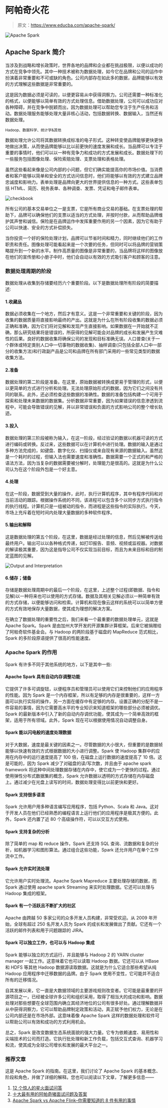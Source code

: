 # 阿帕奇火花

> 原文：<https://www.educba.com/apache-spark/>

![Apache Spark](img/d991e5ca833221a02b55d6cdad357583.png)



## Apache Spark 简介

当涉及到战略和增长政策时，世界各地的品牌和企业都在挑战极限，以便以成功的方式在竞争中领先。其中一种技术被称为数据处理，如今它在品牌和公司的运作中扮演着非常重要和不可或缺的角色。公司内部存在如此多的数据，品牌能够以有效的方式理解这些数据是非常重要的。

这是因为数据必须是可读的，以便更容易从中获得洞察力。公司还需要一种标准化的格式，以便能够以简单有效的方式处理信息。借助数据处理，公司可以成功应对各种障碍，并在竞争中脱颖而出，因为数据处理可以帮助您专注于生产任务和活动。数据处理服务能够处理大量非核心活动，包括数据转换、数据输入，当然还有数据处理。

<small>Hadoop、数据科学、统计学&其他</small>

数据处理允许公司将其数据转换成标准的电子形式。这种转变使品牌能够更快更快地做出决策，从而使品牌能够以比以前更快的速度发展和成长。当品牌可以专注于重要的事情时，他们可以以一种有竞争力和成功的方式发展和成长。数据处理下的一些服务包括图像处理、保险索赔处理、支票处理和表格处理。

虽然这些看起来像是公司内部的小问题，但它们确实能提高你的市场价值。当消费者和客户能够以简单和安全的方式访问信息时，他们将能够以有效的方式建立品牌忠诚度和影响力。表单处理是品牌向更大的世界提供信息的一种方式。这些表单包括 HTML、简历、税务表单、各种调查、发票、凭证和电子邮件表单。

![checkbook](img/4bceb579052e5f7e81e2b55bbad99041.png "checkbook")



所有公司的基本交易单位之一是支票，它是所有商业交易的基础。在支票处理的帮助下，品牌可以确保他们的支票以适当的方式处理，并按时付款，从而帮助品牌维护其声誉和诚信。保险是在品牌运作中发挥重要作用的另一个因素，因为它有助于公司以快速、安全的方式补偿损失。

当你投资一个好的保险处理计划，品牌可以节省时间和精力，同时继续他们的工作职责和责任。图像处理可能看起来是一个次要的任务，但同时可以将品牌的营销策略提升到一个新的水平。制作高质量的图像是非常重要的，当品牌将这样的图像放在他们的宣传册和小册子中时，他们会自动以有效的方式吸引客户和顾客的注意。

### 数据处理周期的阶段

数据处理从收集到存储要经历六个重要阶段。以下是数据处理所有阶段的简要描述:

#### 1.收藏品

数据必须收集在一个地方，然后才有意义。这是一个非常重要和关键的阶段，因为收集的数据质量将直接影响最终的产出。这就是为什么在所有阶段收集的数据必须正确和准确，因为它们将对见解和发现产生直接影响。如果数据在一开始就不正确，那么研究结果将是错误的，所获得的见解可能会对品牌的成长和发展产生灾难性的后果。良好的数据收集将确保公司的发现和目标准确无误。人口普查(关于一个群体或特定类别人口中一切事物的数据收集)、抽样调查(只包括全部人口中一部分的收集方法)和行政副产品是公司和品牌在所有部门采用的一些常见类型的数据收集方法。

#### 2.准备

数据处理的第二阶段是准备。在这里，原始数据被转换成更易于管理的形式，以便以更简单的方式进行分析和处理。无法处理原始形式的数据，因为它们之间没有共同的联系。此外，还必须检查这些数据的准确性。数据的准备包括构建一个可用于探索和处理未来数据的数据集。分析数据非常重要，因为如果错误的信息渗透到流程中，可能会导致错误的见解，并以非常错误和负面的方式影响公司的整个增长轨迹。

#### 3.投入

数据处理的第三阶段被称为输入，在这一阶段，经过验证的数据以机器可读的方式进行编码或转换。反过来，这些数据可以在计算机中进行处理。数据的输入是通过多种方法完成的，如键盘、数字化仪、扫描仪或来自现有来源的数据输入。虽然这是一个耗时的过程，但输入法也需要速度和准确性。数据需要一个正式的和严格的语法方法，因为当复杂的数据需要被分解时，处理能力是很高的。这就是为什么公司认为在这个阶段外包是一个好主意。

#### 4.处理

在这一阶段，数据受到大量的操作，此时，执行计算机程序，其中有程序代码和对当前活动的跟踪。根据操作系统的不同，该进程可以包含多个以同步方式执行指令的执行线程。计算机只是一组被动的指令，而进程是这些指令的实际执行。今天，市场上充斥着在短时间内处理大量数据的多种软件程序。

#### 5.输出和解释

这是数据处理的第五个阶段，在这里，数据是经过处理的信息，然后见解被传送给最终用户。输出可以以各种格式传递，如打印报告、音频、视频或监视器。对数据的解读极其重要，因为这是指导公司不仅实现当前目标，而且为未来目标和目的制定蓝图的见解。

![Output and Interpretation](img/1bbf724f192d12b23868ca0d4e28f3f4.png "Output and Interpretation")



#### 6.储存；储备

存储是数据处理周期中的最后一个阶段，在这里，上述整个过程(即数据、指令和见解)以一种将来也可以使用的方式存储。数据及其相关见解必须以一种简单有效的方式存储，以便能够访问和检索。计算机和现在像云这样的系统可以以简单方便的方式有效地保存大量数据，使其成为理想的解决方案。

在确立了数据处理的重要性之后，我们来看一个最重要的数据处理单元，这就是 Apache Spark。Spark 是由加州大学开发的开源集群计算框架。后来它被捐赠给了阿帕奇软件基金会。与 Hadoop 的两阶段基于磁盘的 MapReduce 范式相比，Spark 的多阶段原语提供了很高的性能速度。

### Apache Spark 的作用

Spark 有许多不同于其他系统的地方，以下是其中一些:

#### Apache Spark 具有自动内存调整功能

它提供了许多可调旋钮，以便程序员和管理员可以使用它们来控制他们的应用程序的性能。因为 Spark 是一个内存框架，所以有足够的内存是很重要的，这样一方面可以执行实际的操作，另一方面在缓存中有足够的内存。设置正确的分配不是一件容易的事情，因为它需要高水平的专业知识来知道框架的哪些部分必须被调优。Spark 的最新版本中引入了新的自动内存调优功能，使其成为一个简单高效的框架，适用于所有领域。此外，Spark 现在可以根据使用情况自动调整自身。

#### Spark 能以闪电般的速度处理数据

对于大数据，速度是最关键的因素之一。尽管数据的大小很大，但重要的是数据帧能够以快速有效的方式根据数据的大小进行调整。Spark 使 Hadoop 集群中的应用在内存中的运行速度提高了 100 倍，在磁盘上运行数据的速度提高了 10 倍。这是可能的，因为 Spark 减少了对磁盘的读/写次数，并且由于 apache spark framework 将这种中间处理数据存储在内存中，使它成为一个更快的过程。通过使用弹性分布式数据集的概念，Spark 允许数据以透明的方式存储在内存磁盘上。通过减少在光盘上读写的时间，数据处理变得比以前更快和更好。

#### Spark 支持很多语言

Spark 允许用户用多种语言编写应用程序，包括 Python、Scala 和 Java。这对于开发人员在他们已经熟悉的编程语言上运行他们的应用程序是极其方便的。此外，Spark 还内置了近 80 个高级操作符，可以以交互方式使用。

#### Spark 支持复杂的分析

除了简单的 map 和 reduce 操作，Spark 还支持 SQL 查询、流数据和复杂的分析，如机器学习和图形算法。通过组合这些功能，Spark 还允许用户在单个工作流中工作。

#### Spark 允许实时流处理

它允许用户实时处理流。Apache Spark Mapreduce 主要处理存储的数据，而 Spark 通过使用 apache spark Streaming 来实时处理数据。它还可以处理与 Hadoop 集成的框架。

#### Spark 有一个活跃且不断扩大的社区

Apache 由跨越 50 多家公司的众多开发人员构建，非常受欢迎。从 2009 年开始，全球有超过 250 名开发人员为 Spark 的成长和发展做出了贡献。它还有一个活跃的邮件列表和用于问题跟踪的 JIRA。

#### Spark 可以独立工作，也可以与 Hadoop 集成

Spark 能够以独立的方式运行，并且能够与 Hadoop 2 的 YARN cluster manager 一起工作。这意味着它也可以读取 Hadoop 数据。它还可以从 HBase 和 HDFS 等其他 Hadoop 数据源读取数据。这就是为什么它适合那些希望从纯 Hadoop 应用程序中迁移数据的品牌。由于 Spark 使用不变性，它可能并不适合所有的迁移情况。

自其发展以来，它一直是大数据领域的主要游戏规则改变者。它可能是最重要的开源项目之一，已经被全球许多公司和组织采用，取得了相当大的成功和影响。数据处理对那些想要在全球范围内确立其经济地位的公司有很多好处。通过理解数据并从中获得洞察力，它可以帮助品牌制定政策和活动，真正赋予他们权力，无论是在公司内部还是在市场外部。这意味着像 Apache Spark 这样的数据处理和软件可以帮助公司以有效和成功的方式利用机会。

总之，Spark 是改变数据生态系统面貌的强大力量。它专为依赖速度、易用性和尖端技术的公司而打造。它执行批处理和新工作负载，包括交互式查询、机器学习和流，使其成为全球公司增长和发展的最大平台之一。

### 推荐文章

这是 Apache Spark 的指南。在这里，我们讨论了 Apache Spark 的基本概念、阶段和角色，并做了详细的解释。您也可以阅读以下文章，了解更多信息——

1.  [12 个惊人的星火面试问答](https://www.educba.com/spark-interview-questions/)
2.  [十大最有用的阿帕奇猪面试问题及答案](https://www.educba.com/apache-pig-interview-questions/)
3.  [Apache Spark vs Apache Flink–你需要知道的 8 件有用的事情](https://www.educba.com/apache-spark-vs-apache-flink/)





